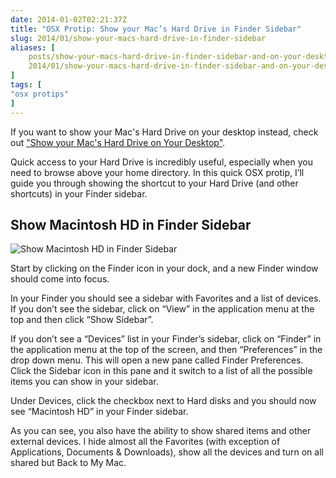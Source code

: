 ```yaml
---
date: 2014-01-02T02:21:37Z
title: "OSX Protip: Show your Mac’s Hard Drive in Finder Sidebar"
slug: 2014/01/show-your-macs-hard-drive-in-finder-sidebar
aliases: [
    posts/show-your-macs-hard-drive-in-finder-sidebar-and-on-your-desktop,
    2014/01/show-your-macs-hard-drive-in-finder-sidebar-and-on-your-desktop
]
tags: [
"osx protips"
]
---
```


If you want to show your Mac's Hard Drive on your desktop instead, check out ["Show your Mac's Hard Drive on Your Desktop"](/2016/12/show-your-macs-hard-drive-on-your-desktop).

Quick access to your Hard Drive is incredibly useful, especially when you need to browse above your home directory. In this quick OSX protip, I’ll guide you through showing the shortcut to your Hard Drive (and other shortcuts) in your Finder sidebar.

## Show Macintosh HD in Finder Sidebar

![Show Macintosh HD in Finder Sidebar](/img/finder-show-mac-hd.gif)

Start by clicking on the Finder icon in your dock, and a new Finder window should come into focus.

In your Finder you should see a sidebar with Favorites and a list of devices. If you don’t see the sidebar, click on “View” in the application menu at the top and then click “Show Sidebar”.

If you don’t see a “Devices” list in your Finder’s sidebar, click on “Finder” in the application menu at the top of the screen, and then “Preferences” in the drop down menu. This will open a new pane called Finder Preferences. Click the Sidebar icon in this pane and it switch to a list of all the possible items you can show in your sidebar.

Under Devices, click the checkbox next to Hard disks and you should now see “Macintosh HD” in your Finder sidebar.

As you can see, you also have the ability to show shared items and other external devices. I hide almost all the Favorites (with exception of Applications, Documents &amp; Downloads), show all the devices and turn on all shared but Back to My Mac.

